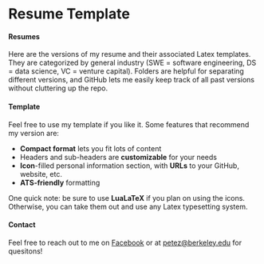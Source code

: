 # Resume Template

#### Resumes

Here are the versions of my resume and their associated Latex templates. They are categorized by general industry (SWE = software engineering, DS = data science, VC = venture capital). Folders are helpful for separating different versions, and GitHub lets me easily keep track of all past versions without cluttering up the repo.

#### Template

Feel free to use my template if you like it. Some features that recommend my version are:

- **Compact format** lets you fit lots of content
- Headers and sub-headers are **customizable** for your needs
- **Icon**-filled personal information section, with **URLs** to your GitHub, website, etc.
- **ATS-friendly** formatting

One quick note: be sure to use **LuaLaTeX** if you plan on using the icons. Otherwise, you can take them out and use any Latex typesetting system.

#### Contact

Feel free to reach out to me on [Facebook](https://www.facebook.com/petejzh/) or at [petez@berkeley.edu](mailto:petez@berkeley.edu) for quesitons!